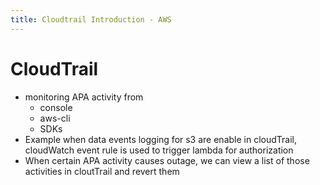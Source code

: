 ```yaml
---
title: Cloudtrail Introduction - AWS
---
```

# CloudTrail

- monitoring APA activity from
  - console
  - aws-cli
  - SDKs
- Example when data events logging for s3 are enable in cloudTrail, cloudWatch event rule is used to trigger lambda for authorization
- When certain APA activity causes outage, we can view a list of those activities in cloutTrail and revert them


